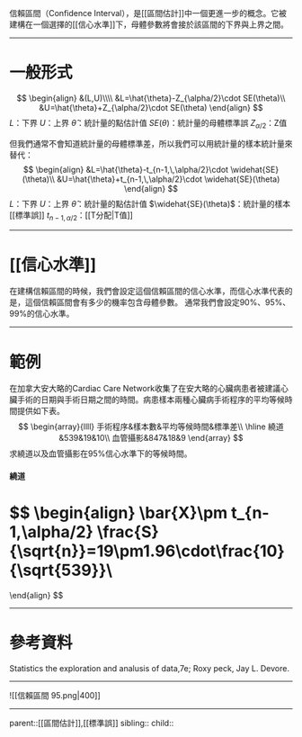 信賴區間（Confidence Interval），是[[區間估計]]中一個更進一步的概念。它被建構在一個選擇的[[信心水準]]下，母體參數將會接於該區間的下界與上界之間。
- - -
# 一般形式
$$
\begin{align}
&(L,U)\\\\
&L=\hat{\theta}-Z_{\alpha/2}\cdot SE(\theta)\\
&U=\hat{\theta}+Z_{\alpha/2}\cdot SE(\theta)
\end{align}
$$
$L$：下界
$U$：上界
$\hat{\theta}$：統計量的點估計值
$SE(\theta)$：統計量的母體標準誤
$Z_{\alpha/2}$：Z值

但我們通常不會知道統計量的母體標準差，所以我們可以用統計量的樣本統計量來替代：
$$
\begin{align}
&L=\hat{\theta}-t_{n-1,\,\alpha/2}\cdot \widehat{SE}(\theta)\\
&U=\hat{\theta}+t_{n-1,\,\alpha/2}\cdot \widehat{SE}(\theta)
\end{align}
$$
$L$：下界
$U$：上界
$\hat{\theta}$：統計量的點估計值
$\widehat{SE}(\theta)$：統計量的樣本[[標準誤]]
$t_{n-1,\,\alpha/2}$：[[T分配|T值]]
- - -
# [[信心水準]]
在建構信賴區間的時候，我們會設定這個信賴區間的信心水準，而信心水準代表的是，這個信賴區間會有多少的機率包含母體參數。
通常我們會設定90%、95%、99%的信心水準。
- - -
# 範例
在加拿大安大略的Cardiac Care Network收集了在安大略的心臟病患者被建議心臟手術的日期與手術日期之間的時間。病患樣本兩種心臟病手術程序的平均等候時間提供如下表。
$$
\begin{array}{llll}
手術程序&樣本數&平均等候時間&標準差\\
\hline
繞道&539&19&10\\
血管攝影&847&18&9
\end{array}
$$
求繞道以及血管攝影在95%信心水準下的等候時間。
#### 繞道
$$
\begin{align}
\bar{X}\pm t_{n-1,\alpha/2} \frac{S}{\sqrt{n}}=19\pm1.96\cdot\frac{10}{\sqrt{539}}\\
=
\end{align}
$$

- - -
# 參考資料
Statistics the exploration and analusis of data,7e; Roxy peck, Jay L. Devore.
- - -
![[信賴區間 95.png|400]]

- - -
parent::[[區間估計]],[[標準誤]]
sibling::
child::